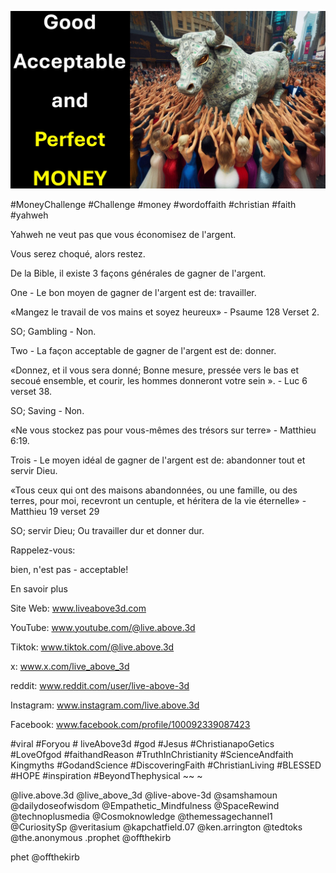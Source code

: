 ![Video cover image](../cover.jpg "cover photo")

#MoneyChallenge #Challenge #money #wordoffaith #christian #faith #yahweh

Yahweh ne veut pas que vous économisez de l'argent.

Vous serez choqué, alors restez.

De la Bible, il existe 3 façons générales de gagner de l'argent.

One - Le bon moyen de gagner de l'argent est de: travailler.

«Mangez le travail de vos mains et soyez heureux» - Psaume 128 Verset 2.

SO; Gambling - Non.

Two - La façon acceptable de gagner de l'argent est de: donner.

«Donnez, et il vous sera donné; Bonne mesure, pressée vers le bas et secoué ensemble, et courir, les hommes donneront votre sein ». - Luc 6 verset 38.

SO; Saving - Non.

«Ne vous stockez pas pour vous-mêmes des trésors sur terre» - Matthieu 6:19.

Trois - Le moyen idéal de gagner de l'argent est de: abandonner tout et servir Dieu.

«Tous ceux qui ont des maisons abandonnées, ou une famille, ou des terres, pour moi, recevront un centuple, et héritera de la vie éternelle» - Matthieu 19 verset 29

SO; servir Dieu; Ou travailler dur et donner dur.

Rappelez-vous:

bien, n'est pas - acceptable!

En savoir plus

Site Web: www.liveabove3d.com

YouTube: www.youtube.com/@live.above.3d

Tiktok: www.tiktok.com/@live.above.3d

x: www.x.com/live_above_3d

reddit: www.reddit.com/user/live-above-3d

Instagram: www.instagram.com/live.above.3d

Facebook: www.facebook.com/profile/100092339087423

#viral #Foryou # liveAbove3d #god #Jesus #ChristianapoGetics #LoveOfgod #faithandReason #TruthInChristianity #ScienceAndfaith Kingmyths #GodandScience #DiscoveringFaith #ChristianLiving #BLESSED #HOPE #inspiration #BeyondThephysical ~~ ~

@live.above.3d @live_above_3d @live-above-3d @samshamoun @dailydoseofwisdom @Empathetic_Mindfulness @SpaceRewind @technoplusmedia @Cosmoknowledge @themessagechannel1 @CuriositySp @veritasium @kapchatfield.07 @ken.arrington @tedtoks @the.anonymous .prophet @offthekirb

phet @offthekirb
